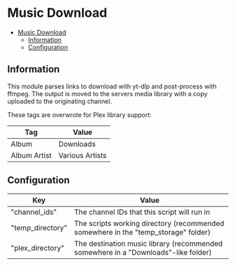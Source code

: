 # Music Download

- [Music Download](#music-download)
  - [Information](#information)
  - [Configuration](#configuration)

## Information

This module parses links to download with yt-dlp and post-process with ffmpeg. The output is moved to the servers media library with a copy uploaded to the originating channel.

These tags are overwrote for Plex library support:

| Tag          | Value           |
| ------------ | --------------- |
| Album        | Downloads       |
| Album Artist | Various Artists |

## Configuration

| Key              | Value                                                                              |
| ---------------- | ---------------------------------------------------------------------------------- |
| "channel_ids"    | The channel IDs that this script will run in                                       |
| "temp_directory" | The scripts working directory (recommended somewhere in the "temp_storage" folder) |
| "plex_directory" | The destination music library (recommended somewhere in a "Downloads"-like folder) |
